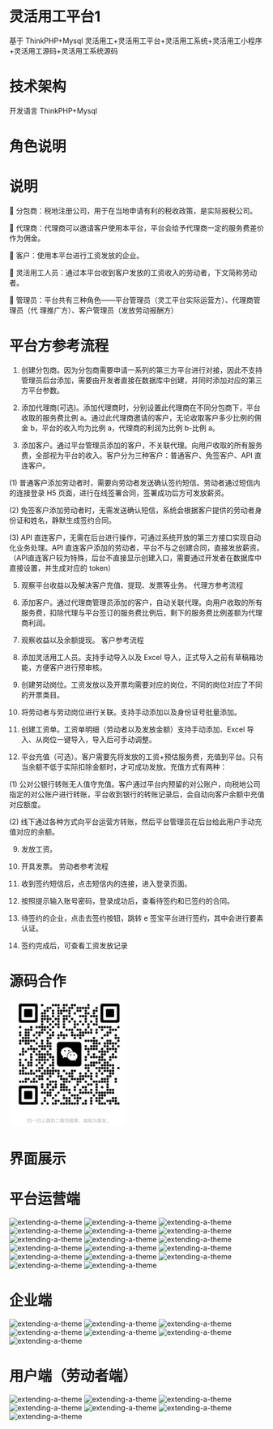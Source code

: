 # 灵活用工平台1

基于 ThinkPHP+Mysql 灵活用工+灵活用工平台+灵活用工系统+灵活用工小程序+灵活用工源码+灵活用工系统源码

# 技术架构

开发语言 ThinkPHP+Mysql

# 角色说明

  # 说明
  
   分包商：税地注册公司，用于在当地申请有利的税收政策，是实际报税公司。
  
   代理商：代理商可以邀请客户使用本平台，平台会给予代理商一定的服务费差价作为佣金。
  
   客户：使用本平台进行工资发放的企业。
  
   灵活用工人员：通过本平台收到客户发放的工资收入的劳动者，下文简称劳动者。
  
   管理员：平台共有三种角色——平台管理员（灵工平台实际运营方）、代理商管理员（代
  理推广方）、客户管理员（发放劳动报酬方）

# 平台方参考流程

1. 创建分包商。因为分包商需要申请一系列的第三方平台进行对接，因此不支持管理员后台添加，需要由开发者直接在数据库中创建，并同时添加对应的第三方平台参数。

3. 添加代理商(可选)。添加代理商时，分别设置此代理商在不同分包商下，平台收取的服务费比例 a。通过此代理商邀请的客户，无论收取客户多少比例的佣金 b，平台的收入均为比例 a，代理商的利润为比例 b-比例 a。

4. 添加客户。通过平台管理员添加的客户，不关联代理。向用户收取的所有服务费，全部视为平台的收入。客户分为三种客户：普通客户、免签客户、API 直连客户。

(1) 普通客户添加劳动者时，需要向劳动者发送确认签约短信。劳动者通过短信内的连接登录 H5 页面，进行在线签署合同，签署成功后方可发放薪资。

(2) 免签客户添加劳动者时，无需发送确认短信，系统会根据客户提供的劳动者身份证和姓名，静默生成签约合同。

(3) API 直连客户，无需在后台进行操作，可通过系统开放的第三方接口实现自动化业务处理。API 直连客户添加的劳动者，平台不与之创建合同，直接发放薪资。（API直连客户较为特殊，后台不直接显示创建入口，需要通过开发者在数据库中直接设置，并生成对应的 token）

5. 观察平台收益以及解决客户充值、提现、发票等业务。 代理方参考流程

1. 添加客户。通过代理商管理员添加的客户，自动关联代理。向用户收取的所有服务费，扣除代理与平台签订的服务费比例后，剩下的服务费比例差额为代理商利润。

2. 观察收益以及余额提现。 客户参考流程
  1. 添加灵活用工人员。支持手动导入以及 Excel 导入，正式导入之前有草稿箱功能，方便客户进行预审核。
     
  3. 创建劳动岗位。工资发放以及开票均需要对应的岗位，不同的岗位对应了不同的开票类目。
     
5. 将劳动者与劳动岗位进行关联。支持手动添加以及身份证号批量添加。
   
7. 创建工资单。工资单明细（劳动者以及发放金额）支持手动添加、Excel 导入、从岗位一键导入，导入后可手动调整。

8. 平台充值（可选）。客户需要先将发放的工资+预估服务费，充值到平台。只有当余额不低于实际扣除金额时，才可成功发放。充值方式有两种：

(1) 公对公银行转账无人值守充值。客户通过平台内预留的对公账户，向税地公司指定的对公账户进行转账，平台收到银行的转账记录后，会自动向客户余额中充值对应额度。

(2) 线下通过各种方式向平台运营方转账，然后平台管理员在后台给此用户手动充值对应的余额。

9. 发放工资。

10. 开具发票。 劳动者参考流程

1. 收到签约短信后，点击短信内的连接，进入登录页面。

2. 按照提示输入账号密码，登录成功后，查看待签约和已签约的合同。

3. 待签约的企业，点击去签约按钮，跳转 e 签宝平台进行签约，其中会进行要素认证。

4. 签约完成后，可查看工资发放记录

# 源码合作

![extending-a-theme](/wx.png)

# 界面展示

# 平台运营端

![extending-a-theme](/001.png)
![extending-a-theme](/002.png)
![extending-a-theme](/003.png)
![extending-a-theme](/004.png)
![extending-a-theme](/005.png)
![extending-a-theme](/006.png)
![extending-a-theme](/007.png)
![extending-a-theme](/008.png)
![extending-a-theme](/009.png)
![extending-a-theme](/010.png)
![extending-a-theme](/011.png)
![extending-a-theme](/013.png)
![extending-a-theme](/015.png)
![extending-a-theme](/016.png)
![extending-a-theme](/017.png)
![extending-a-theme](/018.png)
![extending-a-theme](/019.png)

# 企业端

![extending-a-theme](/01.png)
![extending-a-theme](/02.png)
![extending-a-theme](/03.png)
![extending-a-theme](/04.png)
![extending-a-theme](/05.png)
![extending-a-theme](/06.png)
![extending-a-theme](/07.png)

# 用户端（劳动者端）

![extending-a-theme](/0001.png)
![extending-a-theme](/0002.png)
![extending-a-theme](/0003.png)
![extending-a-theme](/0004.png)
![extending-a-theme](/0005.png)
![extending-a-theme](/0006.png)
![extending-a-theme](/0007.png)





